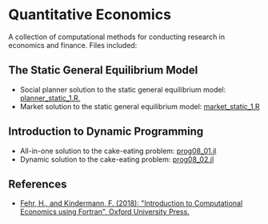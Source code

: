 # Quantitative Economics
A collection of computational methods for conducting research in economics and finance. Files included:

## The Static General Equilibrium Model
- Social planner solution to the static general equilibrium model: [planner_static_1.R.](https://github.com/montesinosmv/quant_econ/blob/master/static_ge_model/planner_static_1.R)
- Market solution to the static general equilibrium model: [market_static_1.R](https://github.com/montesinosmv/quant_econ/blob/master/static_ge_model/market_static_1.R)

## Introduction to Dynamic Programming
- All-in-one solution to the cake-eating problem: [prog08_01.jl](https://github.com/montesinosmv/quant_econ/blob/master/intro_dynamic_programming/prog08_01.jl)
- Dynamic solution to the cake-eating problem: [prog08_02.jl](https://github.com/montesinosmv/quant_econ/blob/master/intro_dynamic_programming/prog08_02.jl)

## References
- [Fehr, H., and Kindermann, F. (2018): "Introduction to Computational Economics using Fortran", Oxford University Press.](https://www.ce-fortran.com/)
